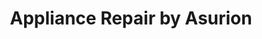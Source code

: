 ---
title: "Appliance Repair by Asurion"
url: /miami-lakes/appliance-repair-by-asurion/
shop: appliance
---